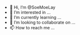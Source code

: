 - 👋 Hi, I’m @SoeMoeLay
- 👀 I’m interested in ...
- 🌱 I’m currently learning ...
- 💞️ I’m looking to collaborate on ...
- 📫 How to reach me ...

<!---
SoeMoeLay/SoeMoeLay is a ✨ special ✨ repository because its `README.md` (this file) appears on your GitHub profile.
You can click the Preview link to take a look at your changes.
--->
